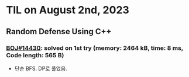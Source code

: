 # **TIL on August 2nd, 2023**

## Random Defense Using C++
### [BOJ#14430](/Problem%20Solving/boj/random%20defense/14430-08-02-2023.cpp): solved on 1st try (memory: 2464 kB, time: 8 ms, Code length: 565 B)
* 단순 BFS. DP로 풀었음.
